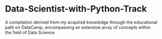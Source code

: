 # Data-Scientist-with-Python-Track
A compilation derived from my acquired knowledge through the educational path on DataCamp, encompassing an extensive array of concepts within the field of Data Science.
